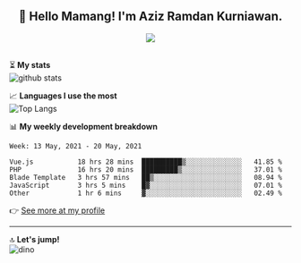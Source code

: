 <h2 align="center">👋 Hello Mamang! I'm Aziz Ramdan Kurniawan.</h2>  
<p align="center">
  <img src="https://komarev.com/ghpvc/?username=azizramdan"> <br><br>
</p>
    
⏳ **My stats**  
![github stats](https://github-readme-stats.vercel.app/api?username=azizramdan&show_icons=true&count_private=true&title_color=000&hide_border=true&hide_title=true)  

📈 **Languages I use the most**  
![Top Langs](https://github-readme-stats.vercel.app/api/top-langs/?username=azizramdan&layout=compact&langs_count=6&hide=tsql&hide_border=true&hide_title=true&exclude_repo=Futsal-Go,Futsal-Go-Admin,Sistem-Informasi-Sensus-Harian-Rawat-Inap)  

📊 **My weekly development breakdown**
<!--START_SECTION:waka-->
```text
Week: 13 May, 2021 - 20 May, 2021

Vue.js           18 hrs 28 mins  ██████████▒░░░░░░░░░░░░░░   41.85 % 
PHP              16 hrs 20 mins  █████████▒░░░░░░░░░░░░░░░   37.01 % 
Blade Template   3 hrs 57 mins   ██▒░░░░░░░░░░░░░░░░░░░░░░   08.94 % 
JavaScript       3 hrs 5 mins    █▓░░░░░░░░░░░░░░░░░░░░░░░   07.01 % 
Other            1 hr 6 mins     ▓░░░░░░░░░░░░░░░░░░░░░░░░   02.49 % 
```
<!--END_SECTION:waka-->
👉 [See more at my profile](https://wakatime.com/@azizramdan)
***
🔝 **Let's jump!**  
![dino](https://raw.githubusercontent.com/azizramdan/azizramdan/master/dino.gif)  
